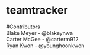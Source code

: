 # teamtracker

#Contributors  
Blake Meyer - @blakeynwa  
Carter McGee - @carterm912  
Ryan Kwon - @younghoonkwon  